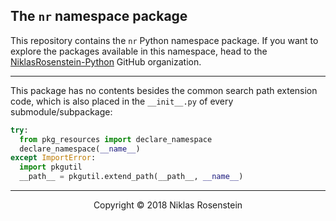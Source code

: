 ## The `nr` namespace package

This repository contains the `nr` Python namespace package. If you want to
explore the packages available in this namespace, head to the
[NiklasRosenstein-Python](https://github.com/NiklasRosenstein-Python) GitHub
organization.

---

This package has no contents besides the common search path extension code,
which is also placed in the `__init__.py` of every submodule/subpackage:

```python
try:
  from pkg_resources import declare_namespace
  declare_namespace(__name__)
except ImportError:
  import pkgutil
  __path__ = pkgutil.extend_path(__path__, __name__)
```

---

<p align="center">Copyright &copy; 2018 Niklas Rosenstein</p>

